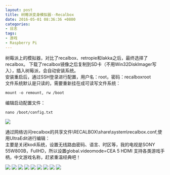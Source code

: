 ```yaml
---
layout: post
title: 树莓派变身模拟器--Recalbox
date: 2016-05-01 08:36:36 +0800
categories:
- 日志
tags:
- 游戏
- Raspberry Pi
---
```


树莓派上的模拟器，对比了recalbox、retropie和lakka之后，最终选择了recalbox。
下载了recalbox镜像之后复制到SD卡（不用Win32DiskImager写入），插入树莓派，会自动安装系统。    
安装重启后，通过SSH登录进行配置，用户名：root，密码：recalboxroot    
文件系统默认是只读的，需要重新挂在成可读写文件系统：

    mount -o remount, rw /boot 
    
编辑启动配置文件：

    nano /boot/config.txt 
    
![](http://i1328.photobucket.com/albums/w532/xwlogic/_zpswet0o9i6.jpg)

通过网络访问recalbox的共享文件\\RECALBOX\share\system\recalbox.conf,使用UltraEdit进行编辑：    
主要是关闭kodi系统，设置无线路由密码、语言、时区等，我的电视是SONY 55W800B，FullHD，所以设置global.videomode=CEA 5 HDMI
支持各类游戏手柄，中文游戏名称，赶紧重温经典吧！

![](http://i1328.photobucket.com/albums/w532/xwlogic/IMG_20160426_223301746_HDR_zpsapfgiqug.jpg)
![](http://i1328.photobucket.com/albums/w532/xwlogic/IMG_20160426_223324844_zps8ylcn1zp.jpg)
![](http://i1328.photobucket.com/albums/w532/xwlogic/IMG_20160426_223334248_zpsoilkf7qb.jpg)
![](http://i1328.photobucket.com/albums/w532/xwlogic/IMG_20160426_223343508_zpsnwniqjxg.jpg)
![](http://i1328.photobucket.com/albums/w532/xwlogic/IMG_20160426_223351094_zpsl9mggwlc.jpg)
![](http://i1328.photobucket.com/albums/w532/xwlogic/IMG_20160426_223416751_HDR_zpsyz6krg6z.jpg)
![](http://i1328.photobucket.com/albums/w532/xwlogic/IMG_20160426_223528475_zpsamx45wuz.jpg)
![](http://i1328.photobucket.com/albums/w532/xwlogic/IMG_20160426_223653920_zpswbhncf4w.jpg)
![](http://i1328.photobucket.com/albums/w532/xwlogic/IMG_20160426_223756690_zpskulymakn.jpg)

